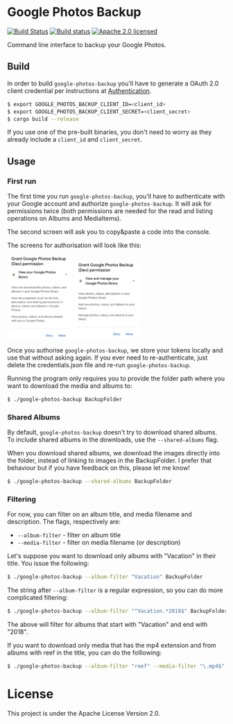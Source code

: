 # Google Photos Backup

[![Build Status](https://travis-ci.org/nlopes/google-photos-backup.svg?branch=master)](https://travis-ci.org/nlopes/google-photos-backup)
[![Build status](https://ci.appveyor.com/api/projects/status/57a7yxinpc5yas43/branch/master?svg=true)](https://ci.appveyor.com/project/nlopes/google-photos-backup/branch/master)
[![Apache 2.0 licensed](https://img.shields.io/badge/license-Apache_2.0-blue.svg)](https://github.com/nlopes/google-photos-backup/blob/master/LICENSE)

Command line interface to backup your Google Photos.

## Build

In order to build `google-photos-backup` you'll have to generate a OAuth 2.0 client
credential per instructions at
[Authentication](https://cloud.google.com/docs/authentication/).

```bash
$ export GOOGLE_PHOTOS_BACKUP_CLIENT_ID=<client_id>
$ export GOOGLE_PHOTOS_BACKUP_CLIENT_SECRET=<client_secret>
$ cargo build --release
```

If you use one of the pre-built binaries, you don't need to worry as they already include
a `client_id` and `client_secret`.

## Usage

### First run

The first time you run `google-photos-backup`, you'll have to authenticate with your
Google account and authorize `google-photos-backup`. It will ask for permissions twice
(both permissions are needed for the read and listing operations on Albums and
MediaItems).

The second screen will ask you to copy&paste a code into the console.

The screens for authorisation will look like this:

<img src="https://raw.githubusercontent.com/nlopes/google-photos-backup/master/screenshots/view.png" width="30%" height="30%">
<img src="https://raw.githubusercontent.com/nlopes/google-photos-backup/master/screenshots/view-manage.png" width="30%" height="30%">

Once you authorise `google-photos-backup`, we store your tokens locally and use that
without asking again. If you ever need to re-authenticate, just delete the
credentials.json file and re-run `google-photos-backup`.

Running the program only requires you to provide the folder path where you want to download the media and albums to:

```bash
$ ./google-photos-backup BackupFolder
```

### Shared Albums

By default, `google-photos-backup` doesn't try to download shared albums. To include
shared albums in the downloads, use the `--shared-albums` flag.

When you download shared albums, we download the images directly into the folder, instead
of linking to images in the BackupFolder. I prefer that behaviour but if you have feedback
on this, please let me know!

```bash
$ ./google-photos-backup --shared-albums BackupFolder
```

### Filtering

For now, you can filter on an album title, and media filename and description. The flags, respectively are:
  - `--album-filter` - filter on album title
  - `--media-filter` - filter on media filename (or description)

Let's suppose you want to download only albums with "Vacation" in their title. You issue the following:

```bash
$ ./google-photos-backup --album-filter "Vacation" BackupFolder
```

The string after `--album-filter` is a regular expression, so you can do more complicated filtering:

```bash
$ ./google-photos-backup --album-filter "^Vacation.*2018$" BackupFolder
```

The above will filter for albums that start with "Vacation" and end with "2018".

If you want to download only media that has the mp4 extension and from albums with reef in the title, you can do the folllowing:

```bash
$ ./google-photos-backup --album-filter "reef" --media-filter "\.mp4$" BackupFolder
```

# License

This project is under the Apache License Version 2.0.
